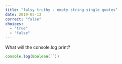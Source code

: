 ```yaml
---
title: "falsy truthy - empty string single quotes"
date: 2019-05-13
correct: "false"
choices:
  - "true"
  - "false"
---
```


What will the console.log print?

```js
console.log(Boolean(``))
```
